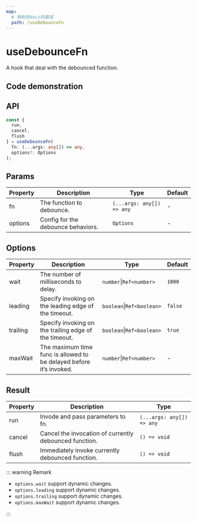 ```yaml
---
map:
  # 映射到docs的路径
  path: /useDebounceFn
---
```


# useDebounceFn

A hook that deal with the debounced function.

## Code demonstration

<demo src="useDebounceFn/demo.vue"
  language="vue"
  title="Basic usage"
  desc="Frequent calls run, but the function is executed only after all the clicks have completed 1000ms."> </demo>

## API

```typescript
const {
  run,
  cancel,
  flush
} = useDebounceFn(
  fn: (...args: any[]) => any,
  options?: Options
);
```

## Params

| Property | Description                        | Type                      | Default |
| -------- | ---------------------------------- | ------------------------- | ------- |
| fn       | The function to debounce.          | `(...args: any[]) => any` | -       |
| options  | Config for the debounce behaviors. | `Options`                 | -       |

## Options

| Property | Description | Type | Default |
| --- | --- | --- | --- |
| wait | The number of milliseconds to delay. | `number`\|`Ref<number>` | `1000` |
| leading | Specify invoking on the leading edge of the timeout. | `boolean`\|`Ref<boolean>` | `false` |
| trailing | Specify invoking on the trailing edge of the timeout. | `boolean`\|`Ref<boolean>` | `true` |
| maxWait | The maximum time func is allowed to be delayed before it’s invoked. | `number`\|`Ref<number>` | - |

## Result

| Property | Description                                            | Type                      |
| -------- | ------------------------------------------------------ | ------------------------- |
| run      | Invode and pass parameters to fn.                      | `(...args: any[]) => any` |
| cancel   | Cancel the invocation of currently debounced function. | `() => void`              |
| flush    | Immediately invoke currently debounced function.       | `() => void`              |

::: warning Remark

- `options.wait` support dynamic changes.
- `options.leading` support dynamic changes.
- `options.trailing` support dynamic changes.
- `options.maxWait` support dynamic changes.

:::
